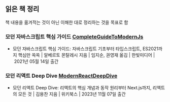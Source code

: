## 읽은 책 정리

책 내용을 옮겨적는 것이 아닌 이해한 대로 정리하는 것을 목표로 함

### 모던 자바스크립트 핵심 가이드 [CompleteGuideToModernJs](https://github.com/seohyun319/Books-I-read/tree/main/CompleteGuideToModernJs)

- 모던 자바스크립트 핵심 가이드: 자바스크립트 기초부터 타입스크립트, ES2021까지 핵심만 쏙쏙 | 알베르토 몬탈레시 지음 | 임지순, 권영재 옮김 | 한빛미디어 | 2021년 05월 14일 출간

### 모던 리액트 Deep Dive [ModernReactDeepDive](https://github.com/seohyun319/Books-I-read/tree/main/ModernReactDeepDive)

- 모던 리액트 Deep Dive: 리액트의 핵심 개념과 동작 원리부터 Next.js까지, 리액트의 모든 것 | 김용찬 지음 | 위키북스 | 2023년 11월 07일 출간
